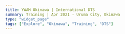 ```yaml
---
title: YWAM Okinawa | International DTS
summary: Training | Apr 2021 - Uruma City, Okinawa
type: "widget_page"
tags: ["Explore", "Okinawa", "Training", "DTS"]
---
```

